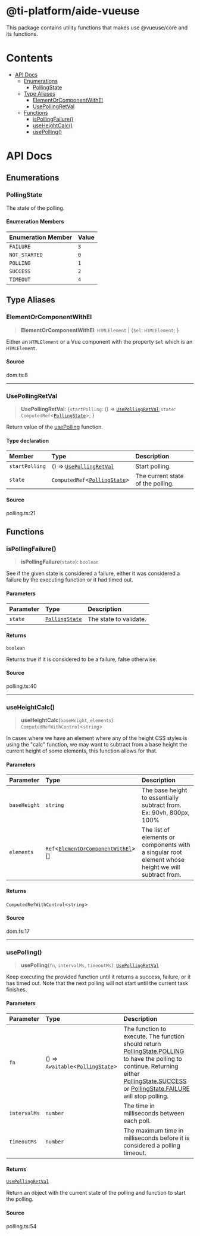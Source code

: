 # @ti-platform/aide-vueuse

This package contains utility functions that makes use @vueuse/core and its functions.

# Contents

* [API Docs](#api-docs)
  * [Enumerations](#enumerations)
    * [PollingState](#pollingstate)
  * [Type Aliases](#type-aliases)
    * [ElementOrComponentWithEl](#elementorcomponentwithel)
    * [UsePollingRetVal](#usepollingretval)
  * [Functions](#functions)
    * [isPollingFailure()](#ispollingfailure)
    * [useHeightCalc()](#useheightcalc)
    * [usePolling()](#usepolling)

# API Docs

## Enumerations

### PollingState

The state of the polling.

#### Enumeration Members

| Enumeration Member | Value |
| :------ | :------ |
| `FAILURE` | `3` |
| `NOT_STARTED` | `0` |
| `POLLING` | `1` |
| `SUCCESS` | `2` |
| `TIMEOUT` | `4` |

## Type Aliases

### ElementOrComponentWithEl

> **ElementOrComponentWithEl**: `HTMLElement` | {`$el`: `HTMLElement`;  }

Either an `HTMLElement` or a Vue component with the property `$el` which is an `HTMLElement`.

#### Source

dom.ts:8

***

### UsePollingRetVal

> **UsePollingRetVal**: {`startPolling`: () => [`UsePollingRetVal`](README.md#usepollingretval);`state`: `ComputedRef`<[`PollingState`](README.md#pollingstate)>;  }

Return value of the [usePolling](README.md#usepolling) function.

#### Type declaration

| Member | Type | Description |
| :------ | :------ | :------ |
| `startPolling` | () => [`UsePollingRetVal`](README.md#usepollingretval) | Start polling. |
| `state` | `ComputedRef`<[`PollingState`](README.md#pollingstate)> | The current state of the polling. |

#### Source

polling.ts:21

## Functions

### isPollingFailure()

> **isPollingFailure**(`state`): `boolean`

See if the given state is considered a failure, either it was considered a failure by the executing function or it
had timed out.

#### Parameters

| Parameter | Type | Description |
| :------ | :------ | :------ |
| `state` | [`PollingState`](README.md#pollingstate) | The state to validate. |

#### Returns

`boolean`

Returns true if it is considered to be a failure, false otherwise.

#### Source

polling.ts:40

***

### useHeightCalc()

> **useHeightCalc**(`baseHeight`, `elements`): `ComputedRefWithControl`<`string`>

In cases where we have an element where any of the height CSS styles is using the "calc" function, we may want to
subtract from a base height the current height of some elements, this function allows for that.

#### Parameters

| Parameter | Type | Description |
| :------ | :------ | :------ |
| `baseHeight` | `string` | The base height to essentially subtract from. Ex: 90vh, 800px, 100% |
| `elements` | `Ref`<[`ElementOrComponentWithEl`](README.md#elementorcomponentwithel)>\[] | The list of elements or components with a singular root element whose height we will subtract from. |

#### Returns

`ComputedRefWithControl`<`string`>

#### Source

dom.ts:17

***

### usePolling()

> **usePolling**(`fn`, `intervalMs`, `timeoutMs`): [`UsePollingRetVal`](README.md#usepollingretval)

Keep executing the provided function until it returns a success, failure, or it has timed out. Note that the next
polling will not start until the current task finishes.

#### Parameters

| Parameter | Type | Description |
| :------ | :------ | :------ |
| `fn` | () => `Awaitable`<[`PollingState`](README.md#pollingstate)> | The function to execute. The function should return [PollingState.POLLING](README.md#pollingstate) to have the polling to<br /> continue. Returning either [PollingState.SUCCESS](README.md#pollingstate) or [PollingState.FAILURE](README.md#pollingstate) will stop polling. |
| `intervalMs` | `number` | The time in milliseconds between each poll. |
| `timeoutMs` | `number` | The maximum time in milliseconds before it is considered a polling timeout. |

#### Returns

[`UsePollingRetVal`](README.md#usepollingretval)

Return an object with the current state of the polling and function to start the polling.

#### Source

polling.ts:54
